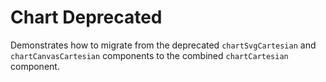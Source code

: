 # Chart Deprecated
Demonstrates how to migrate from the deprecated `chartSvgCartesian` and `chartCanvasCartesian` components to the combined `chartCartesian` component.
